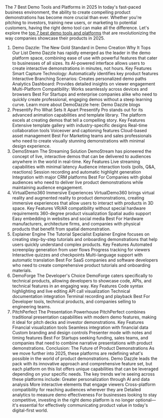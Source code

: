 The 7 Best Demo Tools and Platforms in 2025
In today's fast-paced business environment, the ability to create compelling product demonstrations has become more crucial than ever. Whether you're pitching to investors, training new users, or marketing to potential customers, having the right demo tool can make all the difference. Let's explore the <a href="https://blog.demodazzle.com/article/7-best-demo-tools-and-platforms-in-2025">top 7 best demo tools and platforms</a> that are revolutionizing the way companies showcase their products in 2025.
1. Demo Dazzle: The New Gold Standard in Demo Creation
Why It Tops Our List
Demo Dazzle has rapidly emerged as the leader in the demo platform space, combining ease of use with powerful features that cater to businesses of all sizes. Its AI-powered interface allows users to create interactive demonstrations in minutes, not hours.
Key Features
Smart Capture Technology: Automatically identifies key product features
Interactive Branching Scenarios: Creates personalized demo paths
Analytics Dashboard: Provides detailed insights on viewer engagement
Multi-Platform Compatibility: Works seamlessly across devices and browsers
Best For
Startups and enterprise companies alike who need to quickly create professional, engaging demos without a steep learning curve.
Learn more about DemoDazzle here: Demo Dazzle blogs
2. Presentify Pro
What Sets It Apart
Presentify Pro stands out for its advanced animation capabilities and template library. The platform excels at creating demos that tell a compelling story.
Key Features
Extensive template gallery with industry-specific designs
Real-time collaboration tools
Voiceover and captioning features
Cloud-based asset management
Best For
Marketing teams and sales professionals who need to create visually stunning demonstrations with minimal design experience.
3. DemoStream
The Streaming Solution
DemoStream has pioneered the concept of live, interactive demos that can be delivered to audiences anywhere in the world in real-time.
Key Features
Live streaming capabilities with minimal latency
Audience interaction tools (polls, Q&A, reactions)
Session recording and automatic highlight generation
Integration with major CRM platforms
Best For
Companies with global audiences who need to deliver live product demonstrations while maintaining audience engagement.
4. VirtualDemo360
Immersive Experiences
VirtualDemo360 brings virtual reality and augmented reality to product demonstrations, creating immersive experiences that allow users to interact with products in 3D space.
Key Features
VR/AR compatibility without special hardware requirements
360-degree product visualization
Spatial audio support
Easy embedding in websites and social media
Best For
Hardware manufacturers, architecture firms, and companies with physical products that benefit from spatial demonstration.
5. Explainer Engine
The Tutorial Specialist
Explainer Engine focuses on creating step-by-step tutorials and onboarding demonstrations that help users quickly understand complex products.
Key Features
Automated screenplay generation from user flows
Progress tracking for viewers
Interactive quizzes and checkpoints
Multi-language support with automatic translation
Best For
SaaS companies and software developers who need to create comprehensive product tutorials and onboarding materials.
6. DemoForge
The Developer's Choice
DemoForge caters specifically to technical products, allowing developers to showcase code, APIs, and technical features in an engaging way.
Key Features
Code syntax highlighting and live editing
API call visualization
Technical documentation integration
Terminal recording and playback
Best For
Developer tools, technical products, and companies selling to engineering teams.
7. PitchPerfect
The Presentation Powerhouse
PitchPerfect combines traditional presentation capabilities with modern demo features, making it ideal for pitch decks and investor demonstrations.
Key Features
Financial visualization tools
Seamless integration with financial data
Custom branding and design controls
Presenter mode with notes and timing features
Best For
Startups seeking funding, sales teams, and companies that need to combine narrative presentations with product demonstrations.
Conclusion: The Future of Product Demonstrations
As we move further into 2025, these platforms are redefining what's possible in the world of product demonstrations. Demo Dazzle leads the pack with its innovative approach and comprehensive feature set, but each platform on this list offers unique capabilities that can be leveraged depending on your specific needs.
The key trends we're seeing across these platforms include:
Greater personalization through AI and data analysis
More interactive elements that engage viewers
Cross-platform compatibility for reaching audiences wherever they are
Detailed analytics to measure demo effectiveness
For businesses looking to stay competitive, investing in the right demo platform is no longer optional—it's essential for effectively communicating product value in today's digital-first world.


